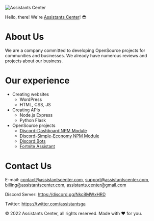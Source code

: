 ![Assistants Center](https://cdn.assistantscenter.com/kxkwe7xd)

Hello, there! We're [Assistants Center](https://assistantscenter.com)! 😎

# About Us

We are a company committed to developing OpenSource projects for communities and businesses. We already have numerous reviews and projects about our business.

# Our experience

- Creating websites
  - WordPress
  - HTML, CSS, JS
- Creating APIs
  - Node.js Express
  - Python Flask
- OpenSource projects
  - [Discord-Dashboard NPM Module](https://www.npmjs.com/package/discord-dashboard)
  - [Discord-Simple-Economy NPM Module](https://www.npmjs.com/package/discord-simple-economy)
  - [Discord Bots](https://assistants.ga/#what-can-we-do-for-you)
  - [Fortnite Assistant](https://node.assistants.ga/)

# Contact Us

E-mail: contact@assistantscenter.com, support@assistantscenter.com, billing@assistantscenter.com, assistants.center@gmail.com

Discord Server: https://discord.gg/Nkc8MWxHRD

Twitter: https://twitter.com/assistantsga

© 2022 Assistants Center, all rights reserved. Made with ❤️ for you.
